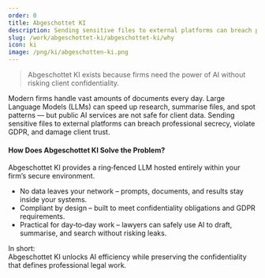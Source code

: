 ```yaml
---
order: 0
title: Abgeschottet KI
description: Sending sensitive files to external platforms can breach professional secrecy, violate GDPR, and damage client trust
slug: /work/abgeschottet-ki/abgeschottet-ki/why
icon: ki
image: /png/ki/abgeschotten-ki.png
---
```


> Abgeschottet KI exists because firms need the power of AI without risking client confidentiality.

Modern firms handle vast amounts of documents every day. Large Language Models (LLMs) can speed up research, summarise files, and spot patterns — but public AI services are not safe for client data. Sending sensitive files to external platforms can breach professional secrecy, violate GDPR, and damage client trust.

#### How Does Abgeschottet KI Solve the Problem?

Abgeschottet KI provides a ring‑fenced LLM hosted entirely within your firm’s secure environment.

- No data leaves your network – prompts, documents, and results stay inside your systems.
- Compliant by design – built to meet confidentiality obligations and GDPR requirements.
- Practical for day‑to‑day work – lawyers can safely use AI to draft, summarise, and search without risking leaks.

In short:  
Abgeschottet KI unlocks AI efficiency while preserving the confidentiality that defines professional legal work.
